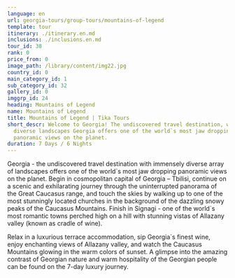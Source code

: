 ```yaml
---
language: en
url: georgia-tours/group-tours/mountains-of-legend
template: tour
itinerary: ./itinerary.en.md
inclusions: ./inclusions.en.md
tour_id: 38
rank: 0
price_from: 0
image_path: /library/content/img22.jpg
country_id: 0
main_category_id: 1
sub_category_id: 32
gallery_id: 0
imggrp_id: 24
heading: Mountains of Legend
name: Mountains of Legend
title: Mountains of Legend | Tika Tours
short_descr: Welcome to Georgia! The undiscovered travel destination, with immensely
  diverse landscapes Georgia offers one of the world`s most jaw dropping
  panoramic views on the planet.
duration: 7 Days / 6 Nights
---
```

Georgia \- the undiscovered travel destination with immensely diverse array of landscapes
offers one of the world\`s most jaw dropping panoramic views on the planet. Begin
in cosmopolitan capital of Georgia – Tbilisi, continue on a scenic and exhilarating
journey through the uninterrupted panorama of the Great Caucasus range, and touch
the skies by walking up to one of the most stunningly located churches in the background
of the dazzling snowy peaks of the Caucasus Mountains. Finish in Signagi \- one
of the world\`s most romantic towns perched high on a hill with stunning vistas
of Allazany valley (known as cradle of wine).

Relax in a luxurious terrace accommodation, sip Georgia\`s finest wine, enjoy enchanting
views of Allazany valley, and watch the Caucasus Mountains glowing in the warm colors
of sunset. A glimpse into the amazing contrast of Georgian nature and warm hospitality
of the Georgian people can be found on the 7\-day luxury journey.
